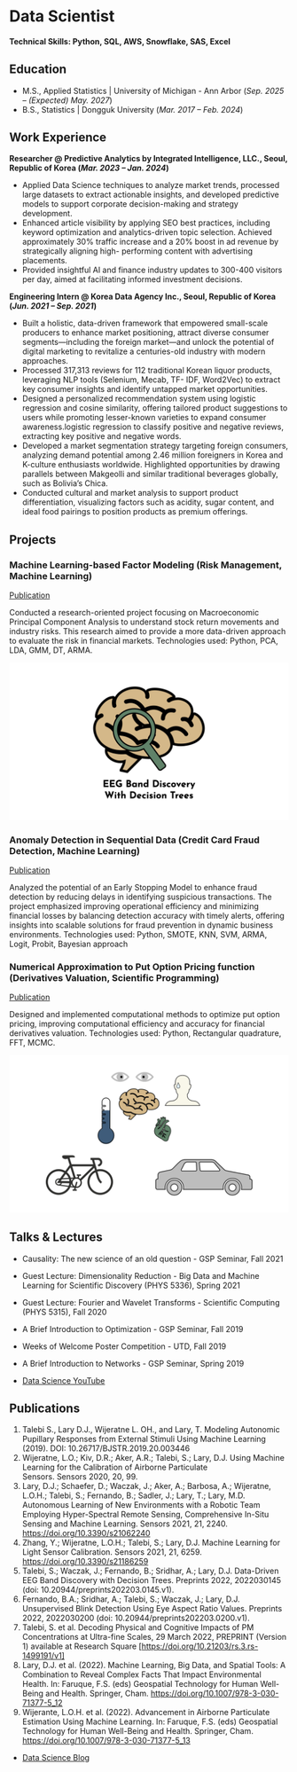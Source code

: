 # Data Scientist

#### Technical Skills: Python, SQL, AWS, Snowflake, SAS, Excel

## Education
- M.S., Applied Statistics | University of Michigan - Ann Arbor (_Sep. 2025 – (Expected) May. 2027_)	 			        		
- B.S., Statistics | Dongguk University (_Mar. 2017 – Feb. 2024_)

## Work Experience
**Researcher @ Predictive Analytics by Integrated Intelligence, LLC., Seoul, Republic of Korea  (_Mar. 2023 – Jan. 2024_)**
- Applied Data Science techniques to analyze market trends, processed large datasets to extract actionable insights, and
developed predictive models to support corporate decision-making and strategy development.
- Enhanced article visibility by applying SEO best practices, including keyword optimization and analytics-driven topic
selection. Achieved approximately 30% traffic increase and a 20% boost in ad revenue by strategically aligning high-
performing content with advertising placements.
- Provided insightful AI and finance industry updates to 300-400 visitors per day, aimed at facilitating informed
investment decisions.

**Engineering Intern  @ Korea Data Agency Inc., Seoul, Republic of Korea (_Jun. 2021 – Sep. 2021_)**
- Built a holistic, data-driven framework that empowered small-scale producers to enhance market positioning,
attract diverse consumer segments—including the foreign market—and unlock the potential of digital marketing to
revitalize a centuries-old industry with modern approaches.
- Processed 317,313 reviews for 112 traditional Korean liquor products, leveraging NLP tools (Selenium, Mecab, TF-
IDF, Word2Vec) to extract key consumer insights and identify untapped market opportunities.
- Designed a personalized recommendation system using logistic regression and cosine similarity, offering tailored
product suggestions to users while promoting lesser-known varieties to expand consumer awareness.logistic regression
to classify positive and negative reviews, extracting key positive and negative words.
- Developed a market segmentation strategy targeting foreign consumers, analyzing demand potential among 2.46
million foreigners in Korea and K-culture enthusiasts worldwide. Highlighted opportunities by drawing parallels
between Makgeolli and similar traditional beverages globally, such as Bolivia’s Chica.
- Conducted cultural and market analysis to support product differentiation, visualizing factors such as acidity, sugar
content, and ideal food pairings to position products as premium offerings.
## Projects
### Machine Learning-based Factor Modeling (Risk Management, Machine Learning)
[Publication](https://www.mdpi.com/1424-8220/22/8/3048)

Conducted a research-oriented project focusing on Macroeconomic Principal Component Analysis to understand stock return movements and
industry risks. This research aimed to provide a more data-driven approach to evaluate the risk in financial markets.
Technologies used: Python, PCA, LDA, GMM, DT, ARMA.

![EEG Band Discovery](/assets/img/eeg_band_discovery.jpeg)

### Anomaly Detection in Sequential Data (Credit Card Fraud Detection, Machine Learning)
[Publication](https://www.mdpi.com/1424-8220/22/11/4240)

Analyzed the potential of an Early Stopping Model to enhance fraud detection by reducing delays in identifying suspicious
transactions. The project emphasized improving operational efficiency and minimizing financial losses by balancing
detection accuracy with timely alerts, offering insights into scalable solutions for fraud prevention in dynamic business
environments. Technologies used: Python, SMOTE, KNN, SVM, ARMA, Logit, Probit, Bayesian approach

### Numerical Approximation to Put Option Pricing function (Derivatives Valuation, Scientific Programming)
[Publication](https://www.mdpi.com/1424-8220/22/11/4240)

Designed and implemented computational methods to optimize put option pricing, improving computational efficiency
and accuracy for financial derivatives valuation. Technologies used: Python, Rectangular quadrature, FFT, MCMC.

![Bike Study](/assets/img/bike_study.jpeg)

## Talks & Lectures
- Causality: The new science of an old question - GSP Seminar, Fall 2021
- Guest Lecture: Dimensionality Reduction - Big Data and Machine Learning for Scientific Discovery (PHYS 5336), Spring 2021
- Guest Lecture: Fourier and Wavelet Transforms - Scientific Computing (PHYS 5315), Fall 2020
- A Brief Introduction to Optimization - GSP Seminar, Fall 2019
- Weeks of Welcome Poster Competition - UTD, Fall 2019
- A Brief Introduction to Networks - GSP Seminar, Spring 2019

- [Data Science YouTube](https://www.youtube.com/channel/UCa9gErQ9AE5jT2DZLjXBIdA)

## Publications
1. Talebi S., Lary D.J., Wijeratne L. OH., and Lary, T. Modeling Autonomic Pupillary Responses from External Stimuli Using Machine Learning (2019). DOI: 10.26717/BJSTR.2019.20.003446
2. Wijeratne, L.O.; Kiv, D.R.; Aker, A.R.; Talebi, S.; Lary, D.J. Using Machine Learning for the Calibration of Airborne Particulate Sensors. Sensors 2020, 20, 99.
3. Lary, D.J.; Schaefer, D.; Waczak, J.; Aker, A.; Barbosa, A.; Wijeratne, L.O.H.; Talebi, S.; Fernando, B.; Sadler, J.; Lary, T.; Lary, M.D. Autonomous Learning of New Environments with a Robotic Team Employing Hyper-Spectral Remote Sensing, Comprehensive In-Situ Sensing and Machine Learning. Sensors 2021, 21, 2240. https://doi.org/10.3390/s21062240
4. Zhang, Y.; Wijeratne, L.O.H.; Talebi, S.; Lary, D.J. Machine Learning for Light Sensor Calibration. Sensors 2021, 21, 6259. https://doi.org/10.3390/s21186259
5. Talebi, S.; Waczak, J.; Fernando, B.; Sridhar, A.; Lary, D.J. Data-Driven EEG Band Discovery with Decision Trees. Preprints 2022, 2022030145 (doi: 10.20944/preprints202203.0145.v1).
6. Fernando, B.A.; Sridhar, A.; Talebi, S.; Waczak, J.; Lary, D.J. Unsupervised Blink Detection Using Eye Aspect Ratio Values. Preprints 2022, 2022030200 (doi: 10.20944/preprints202203.0200.v1).
7. Talebi, S. et al. Decoding Physical and Cognitive Impacts of PM Concentrations at Ultra-fine Scales, 29 March 2022, PREPRINT (Version 1) available at Research Square [https://doi.org/10.21203/rs.3.rs-1499191/v1]
8. Lary, D.J. et al. (2022). Machine Learning, Big Data, and Spatial Tools: A Combination to Reveal Complex Facts That Impact Environmental Health. In: Faruque, F.S. (eds) Geospatial Technology for Human Well-Being and Health. Springer, Cham. https://doi.org/10.1007/978-3-030-71377-5_12
9. Wijerante, L.O.H. et al. (2022). Advancement in Airborne Particulate Estimation Using Machine Learning. In: Faruque, F.S. (eds) Geospatial Technology for Human Well-Being and Health. Springer, Cham. https://doi.org/10.1007/978-3-030-71377-5_13

- [Data Science Blog](https://medium.com/@shawhin)

